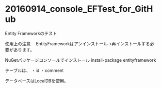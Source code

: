 # 20160914_console_EFTest_for_GitHub
Entity Frameworkのテスト

使用上の注意
　EntityFrameworkはアンインストール→再インストールする必要があります。

NuGetパッケージコンソールでインストール
     install-package entityframework 

テーブルは、
・id
・comment

データベースはLocalDBを使用。



